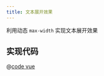 ```yaml
---
title: 文本展开效果
---
```


利用动态 `max-width` 实现文本展开效果

<expand-text />

## 实现代码

@[code vue](@components/expandText.vue)
